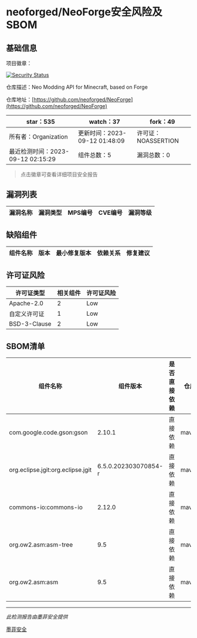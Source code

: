 # neoforged/NeoForge安全风险及SBOM

## 基础信息

项目徽章：

[![Security Status](https://www.murphysec.com/platform3/v31/badge/1701296007446921216.svg)](https://www.murphysec.com/console/report/1701296007249788928/1701296007446921216)

仓库描述：Neo Modding API for Minecraft, based on Forge

仓库地址：[https://github.com/neoforged/NeoForge](https://github.com/neoforged/NeoForge)

| star：535 | watch：37 | fork：49 |
| ----------- | -------------- | ------------ |
| 所有者：Organization | 更新时间：2023-09-12 01:48:09 | 许可证：NOASSERTION |
| 最近检测时间：2023-09-12 02:15:29 | 组件总数：5 | 漏洞总数：0 |

> 点击徽章可查看详细项目安全报告



## 漏洞列表

| 漏洞名称 | 漏洞类型 | MPS编号 | CVE编号 | 漏洞等级 |
| ------- | ------ | ------- | ------ | ----- |





## 缺陷组件

| 组件名称 | 版本 | 最小修复版本 | 依赖关系 | 修复建议 |
| -------- | ---- | ------------ | -------- | -------- |





## 许可证风险

| 许可证类型 | 相关组件 | 许可证风险 |
| ---------- | -------- | ---------- |
|Apache-2.0|2|Low|
|自定义许可证|1|Low|
|BSD-3-Clause|2|Low|




## SBOM清单

| 组件名称 | 组件版本 | 是否直接依赖 | 仓库 |
| -------- | -------- | ------------ | ---- |
|com.google.code.gson:gson|2.10.1|直接依赖|maven|
|org.eclipse.jgit:org.eclipse.jgit|6.5.0.202303070854-r|直接依赖|maven|
|commons-io:commons-io|2.12.0|直接依赖|maven|
|org.ow2.asm:asm-tree|9.5|直接依赖|maven|
|org.ow2.asm:asm|9.5|直接依赖|maven|


------

*此检测报告由墨菲安全提供*

[墨菲安全](www.murphysec.com)